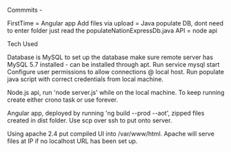 Commmits - 

FirstTime = Angular app
Add files via upload = Java populate DB, dont need to enter folder just read the populateNationExpressDb.java
API = node api


Tech Used

Database is MySQL to set up the database make sure remote server has MySQL 5.7 installed - can be installed through apt.
Run service mysql start
Configure user permissions to allow connections @ local host. Run populate java script with correct credentials from local machine.  

Node.js api, run 'node server.js' while on the local machine. To keep running create either crono task or use forever.

Angular app, deployed by running 'ng build --prod --aot', zipped files created in dist folder. Use scp over ssh to put onto server.

Using apache 2.4 put compiled UI into /var/www/html. Apache will serve files at IP if no localhost URL has been set up. 


